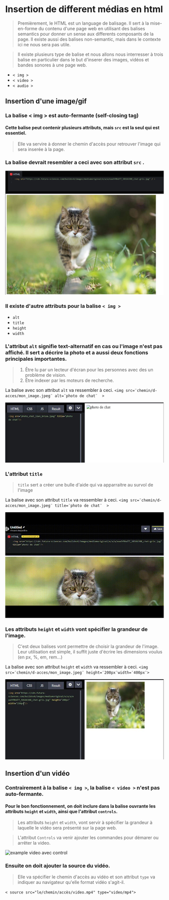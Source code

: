 # Insertion de different médias en html
>Premièrement, le HTML est un language de balisage. Il sert à la mise-en-forme du contenu d'une page web en utilisant des balises semantics pour donner un sense aux differents composants de la page. Il existe aussi des balises non-semantic, mais dans le contexte ici ne nous sera pas utile.

>Il existe plusieurs type de balise et nous allons nous interresser à trois balise en particulier dans le but d'inserer des images, vidéos et bandes sonores à une page web.
* `< img >`
* `< video >`
* `< audio >`

## Insertion d'une image/gif
### La balise < img > est auto-fermante (self-closing tag)

#### Cette balise peut contenir plusieurs attributs, mais `src` est la seul qui est essentiel.
> Elle va servire à donner le chemin d'accès pour retrouver l'image qui sera inserée à la page.
### La balise devrait resembler a ceci avec son attribut `src` .

  ![example avec attribut src](media/image_src.PNG)

### Il existe d'autre attributs pour la balise `< img >`
* `alt`
* `title`
* `height`
* `width`

### L'attribut `alt` signifie text-alternatif en cas ou l'image n'est pas affiché. Il sert a décrire la photo et a aussi deux fonctions principales importantes.
> 1. Être lu par un lecteur d'écran pour les personnes avec des un problème de vision.
> 2. Être indexer par les moteurs de recherche.

 La balise avec son attribut `alt` va ressembler à ceci.
`<img src=¨chemin/d-acces/mon_image.jpeg¨ alt=¨photo de chat¨  >`

 ![example avec attribut alt](media/lien_briser_alt2.JPG)
 
### L'attribut `title`
 >`title` sert a créer une bulle d'aide qui va apparraitre au survol de l'image

 La balise avec son attribut `title` va ressembler à ceci. `<img src=¨chemin/d-acces/mon_image.jpeg¨ title=¨photo de chat¨  >`
 
 ![example avec titre hover](media/title_attrib.gif)

### Les attributs `height` et `width` vont spécifier la grandeur de l'image.
> C'est deux balises vont permettre de choisir la grandeur de l'image. Leur utilisation est simple, il suffit juste d'écrire les dimensions voulus (en px, %, em, rem...)

La balise avec son attribut `height` et `width` va ressembler à ceci. `<img src=¨chemin/d-acces/mon_image.jpeg¨ height=¨200px¨width=¨400px¨>`

![example avec attribut height & width](media/h_w_attribut.JPG)

 
## Insertion d'un vidéo
### Contrairement à la balise `< img >`, la balise `< video >` n'est pas auto-fermante.
#### Pour le bon fonctionnement, on doit inclure dans la balise ouvrante les attributs `height` et `width`, ainsi que l'attribut `controls`.
> Les attributs `height` et `width`, vont servir à spécifier la grandeur à laquelle le vidéo sera présenté sur la page web.

> L'attribut `Controls` va venir ajouter les commandes pour démarer ou arrêter la video.

![example video avec control](media/video_controls)

### Ensuite on doit ajouter la source du vidéo.
> Elle va spécifier le chemin d'accès au vidéo et son attribut `type` va indiquer au navigateur qu'elle format vidéo s'agit-il.

`< source src="le/chemin/accès/video.mp4" type="video/mp4">`



